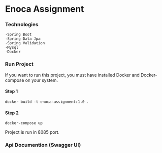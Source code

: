 # Enoca Assignment
### Technologies
    -Spring Boot
    -Spring Data Jpa
    -Spring Validation
    -Mysql
    -Docker
### Run Project
If you want to run this project, you must have installed Docker and Docker-compose on your system.
#### Step 1
 ``` 
 docker build -t enoca-assignment:1.0 .
 ```
#### Step 2
 ```
 docker-compose up
 ```
Project is run in 8085 port.

### Api Documention (Swagger UI)
    